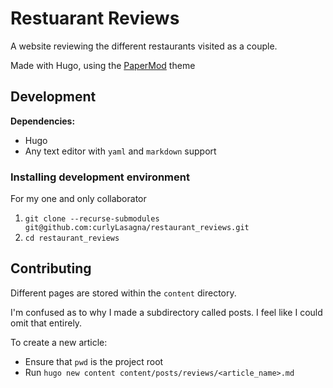 # Restuarant Reviews

A website reviewing the different restaurants visited as a couple.

Made with Hugo, using the [PaperMod](https://adityatelange.github.io/hugo-PaperMod/) theme

## Development

**Dependencies:** 

- Hugo
- Any text editor with `yaml` and `markdown` support

### Installing development environment

For my one and only collaborator
1. `git clone --recurse-submodules git@github.com:curlyLasagna/restaurant_reviews.git`
2. `cd restaurant_reviews`

## Contributing

Different pages are stored within the `content` directory.

I'm confused as to why I made a subdirectory called posts. I feel like I could omit that entirely.

To create a new article: 
- Ensure that `pwd` is the project root
- Run `hugo new content content/posts/reviews/<article_name>.md`

